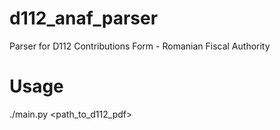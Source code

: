 # d112_anaf_parser
Parser for D112 Contributions Form - Romanian Fiscal Authority

# Usage
./main.py <path_to_d112_pdf>
